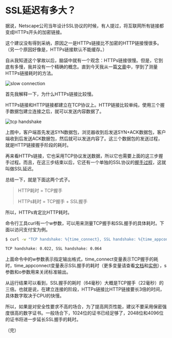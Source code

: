 # SSL延迟有多大？

据说，Netscape公司当年设计SSL协议的时候，有人提过，将互联网所有链接都变成HTTPs开头的加密链接。

这个建议没有得到采纳，原因之一是HTTPs链接比不加密的HTTP链接慢很多。（另一个原因好像是，HTTPs链接默认不能缓存。）

自从我知道这个掌故以后，脑袋中就有一个观念：HTTPs链接很慢。但是，它到底有多慢，我并没有一个精确的概念。直到今天我从一篇[文章](http://www.semicomplete.com/blog/geekery/ssl-latency.html)中，学到了测量HTTPs链接耗时的方法。

![slow connection](http://image.beekka.com/blog/2014/bg2014092401.jpg)

首先我解释一下，为什么HTTPs链接比较慢。

HTTPs链接和HTTP链接都建立在TCP协议上。HTTP链接比较单纯，使用三个握手数据包建立连接之后，就可以发送内容数据了。

![tcp handshake](http://image.beekka.com/blog/2014/bg2014092402.png)

上图中，客户端首先发送SYN数据包，浏览器收到后发送SYN+ACK数据包，客户端收到后发送ACK数据包，然后就可以发送内容了。这三个数据包的发送过程，就是HTTP链接握手阶段的耗时。

再来看HTTPs链接，它也采用TCP协议发送数据，所以它也需要上面的这三步握手过程。而且，在这三步结束以后，它还有一个单独的SSL协议的[握手过程](http://www.ruanyifeng.com/blog/2014/02/ssl_tls.html)，这就叫做SSL延迟。

总结一下，就是下面这两个式子。

> HTTP耗时 = TCP握手
> 
> HTTPs耗时 = TCP握手 + SSL握手

所以，HTTPs肯定比HTTP耗时。

命令行工具curl有一个w参数，可以用来测量TCP握手和SSL握手的具体耗时。下面以访问支付宝为例。

```bash
$ curl -w "TCP handshake: %{time_connect}, SSL handshake: %{time_appconnect}\n" -so /dev/null https://www.alipay.com

TCP handshake: 0.022, SSL handshake: 0.064
```

上面命令中的w参数表示指定输出格式，time_connect变量表示TCP握手的耗时，time_appconnect变量表示SSL握手的耗时（更多变量请查看[文档](http://curl.haxx.se/docs/manpage.html)和[实例](https://josephscott.org/archives/2011/10/timing-details-with-curl/)），s参数和o参数用来关闭标准输出。

从运行结果可以看到，SSL握手的耗时（64毫秒）大概是TCP握手（22毫秒）的三倍。也就是说，在建立连接的阶段，HTTPs链接比HTTP链接要长3倍的时间，具体数字取决于CPU的快慢。

所以，如果是对安全性要求不高的场合，为了提高网页性能，建议不要采用保密强度很高的数字证书。一般场合下，1024位的证书已经足够了，2048位和4096位的证书将进一步延长SSL握手的耗时。

（完）








